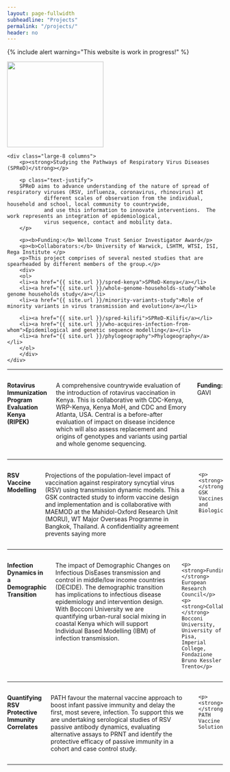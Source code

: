 ```yaml
---
layout: page-fullwidth
subheadline: "Projects"
permalink: "/projects/"
header: no
---
```

{% include alert warning="This website is work in progress!" %}

<div class="row">
    <div class="large-4 columns">
        <img src="{{ site.url }}/images/Agoti-2015.png" alt="" height="200" width="225">
    </div>
    
    <div class="large-8 columns">
        <p><strong>Studying the Pathways of Respiratory Virus Diseases (SPReD)</strong></p>
    
        <p class="text-justify">
        SPReD aims to advance understanding of the nature of spread of respiratory viruses (RSV, influenza, coronavirus, rhinovirus) at 
                different scales of observation from the individual, household and school, local community to countrywide, 
                and use this information to innovate interventions.  The work represents an integration of epidemiological, 
                virus sequence, contact and mobility data.
        </p>

        <p><b>Funding:</b> Wellcome Trust Senior Investigator Award</p>
        <p><b>Collaborators:</b> University of Warwick, LSHTM, WTSI, ISI, Rega Institute </p>
        <p>This project comprises of several nested studies that are spearheaded by different members of the group.</p>
        <div>
        <ol>
        <li><a href="{{ site.url }}/spred-kenya">SPReD-Kenya</a></li>
        <li><a href="{{ site.url }}/whole-genome-households-study">Whole genome households study</a></li>
        <li><a href="{{ site.url }}/minority-variants-study">Role of minority variants in virus transmission and evolution</a></li>

        <li><a href="{{ site.url }}/spred-kilifi">SPReD-Kilifi</a></li>
        <li><a href="{{ site.url }}/who-acquires-infection-from-whom">Epidemilogical and genetic sequence modelling</a></li>
        <li><a href="{{ site.url }}/phylogeography">Phylogeography</a></li>
        </ol>
        </div>
    </div>
 </div><!-- /.row -->

<hr>

 <div class="row">
  <div class="large-4 columns">
  
  </div>

  <div class="large-8 columns">
  <p><strong>Rotavirus Immunization Program Evaluation Kenya (RIPEK)</strong></p>
  <p class="text-justify">
  A comprehensive countrywide evaluation of the introduction of rotavirus vaccination in Kenya. This is collaborative with CDC-Kenya, WRP-Kenya,
  Kenya MoH, and CDC and Emory Atlanta, USA.  Central is a before-after evaluation of impact on disease incidence which will also assess 
  replacement and origins of genotypes and variants using partial and whole genome sequencing. 
  </p>
  
  <p><strong>Funding:</strong> GAVI</p>

  </div>
</div>

<hr>

<div class="row">
  <div class="large-4 columns">
  
  </div>

  <div class="large-8 columns">
  <p><strong>RSV Vaccine Modelling </strong></p>
  <p class="text-justify">
  Projections of the population-level impact of vaccination against respiratory syncytial virus (RSV) using transmission dynamic models. 
  This a GSK contracted study to inform vaccine design and implementation and is collaborative with MAEMOD at the Mahidol-Oxford Research 
  Unit (MORU), WT Major Overseas Programme in Bangkok, Thailand.  A confidentiality agreement prevents saying more
  </p>
    
    <p><strong>Funding:</strong> GSK Vaccines and Biologicals</p>

  </div>
</div>

<hr>

<div class="row">
  <div class="large-4 columns">
  
  </div>

  <div class="large-8 columns">
  <p><strong>Infection Dynamics in a Demographic Transition</strong></p>
  <p class="text-justify">
  The impact of Demographic Changes on Infectious DisEases transmission and control in middle/low income countries (DECIDE). 
  The demographic transition has implications to infectious disease epidemiology and intervention design. With Bocconi University 
  we are quantifying urban-rural social mixing in coastal Kenya which will support Individual Based Modelling (IBM) of infection transmission.  
  </p>
    
    <p><strong>Funding:</strong> European Research Council</p>
    <p><strong>Collaborations:</strong> Bocconi University, University of Pisa, Imperial College, Fondazione Bruno Kessler Trento</p>

  </div>
</div>

<hr>

<div class="row">
  <div class="large-4 columns">
  
  </div>

  <div class="large-8 columns">
  <p><strong>Quantifying RSV Protective Immunity Correlates</strong></p>
  
  <p class="text-justify">
  PATH favour the maternal vaccine approach to boost infant passive immunity and delay the first, most severe, infection. 
  To support this we are undertaking serological studies of RSV passive antibody dynamics, evaluating alternative assays 
  to PRNT and identify the protective efficacy of passive immunity in a cohort and case control study.
  </p>
    
    <p><strong>Funding:</strong> PATH Vaccine Solutions</p>

  </div>
</div>

<hr>

